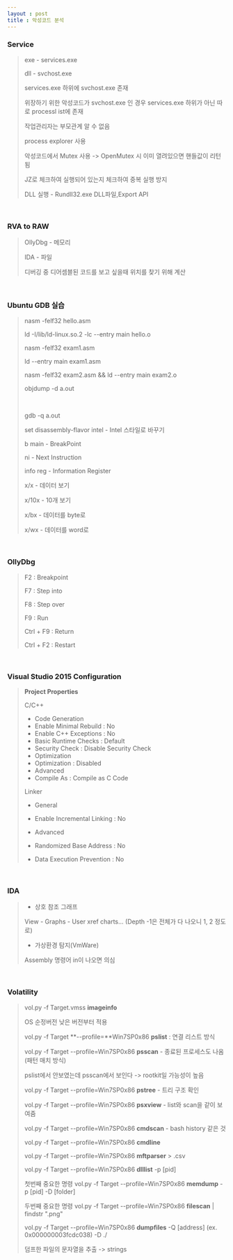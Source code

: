 ```yaml
---
layout : post
title : 악성코드 분석
---
```


### Service

> exe - services.exe
>
> dll - svchost.exe
>
> services.exe 하위에 svchost.exe 존재
>
> 위장하기 위한 악성코드가 svchost.exe 인 경우 services.exe 하위가 아닌 따로 processl ist에 존재
>
> 작업관리자는 부모관계 알 수 없음
>
> process explorer 사용
>
> 악성코드에서 Mutex 사용 -> OpenMutex 시 이미 열려있으면 핸들값이 리턴됨
>
> JZ로 체크하여 실행되어 있는지 체크하여 중복 실행 방지
>
> DLL 실행 - Rundll32.exe DLL파일,Export API

<br>

### RVA to RAW

> OllyDbg - 메모리
>
> IDA - 파일
>
> 디버깅 중 디어셈블된 코드를 보고 싶을때 위치를 찾기 위해 계산

<br>

### Ubuntu GDB 실습

> nasm -felf32 hello.asm 
>
> ld -I/lib/ld-linux.so.2 -lc --entry main hello.o
>
> nasm -felf32 exam1.asm
>
> ld --entry main exam1.asm
>
> nasm -felf32 exam2.asm && ld --entry main exam2.o
>
> objdump -d a.out
>
> <br>
>
> gdb -q a.out 
>
> set disassembly-flavor intel - Intel 스타일로 바꾸기
>
> b main - BreakPoint
>
> ni - Next Instruction
>
> info reg - Information Register
>
> x/x - 데이터 보기
>
> x/10x - 10개 보기
>
> x/bx - 데이터를 byte로
>
> x/wx - 데이터를 word로

<br>

### OllyDbg

>F2 : Breakpoint
>
>F7 : Step into
>
>F8 : Step over
>
>F9 : Run
>
>Ctrl + F9 : Return
>
>Ctrl + F2 : Restart

<br>

### Visual Studio 2015 Configuration

>**Project Properties**
>
>C/C++
>
>- Code Generation
>  - Enable Minimal Rebuild : No
>  - Enable C++ Exceptions : No
>  - Basic Runtime Checks : Default
>  - Security Check : Disable Security Check
>- Optimization
>  - Optimization : Disabled
>- Advanced
>  - Compile As : Compile as C Code
>
>Linker
>
>- General
>  - Enable Incremental Linking : No
>
>- Advanced
>  - Randomized Base Address : No
>  - Data Execution Prevention : No

<br>

### IDA

>- 상호 참조 그래프
>
>View - Graphs - User xref charts... (Depth -1은 전체가 다 나오니 1, 2 정도로)
>
>- 가상환경 탐지(VmWare)
>
>Assembly 명령어 in이 나오면 의심

<br>

### Volatility

>vol.py -f Target.vmss **imageinfo**
>
>OS 순정버전 낮은 버전부터 적용
>
>vol.py -f Target **--profile=**Win7SP0x86 **pslist** : 연결 리스트 방식
>
>vol.py -f Target --profile=Win7SP0x86 **psscan** - 종료된 프로세스도 나옴(패턴 매치 방식)
>
>pslist에서 안보였는데 psscan에서 보인다 -> rootkit일 가능성이 높음
>
>vol.py -f Target --profile=Win7SP0x86 **pstree** - 트리 구조 확인
>
>vol.py -f Target --profile=Win7SP0x86 **psxview** - list와 scan을 같이 보여줌
>
>vol.py -f Target --profile=Win7SP0x86 **cmdscan** - bash history 같은 것
>
>vol.py -f Target --profile=Win7SP0x86 **cmdline**
>
>vol.py -f Target --profile=Win7SP0x86 **mftparser** > .csv
>
>vol.py -f Target --profile=Win7SP0x86 **dlllist** -p \[pid\]
>
>첫번째 중요한 명령 vol.py -f Target --profile=Win7SP0x86 **memdump** -p \[pid\] -D \[folder\] 
>
>두번째 중요한 명령 vol.py -f Target --profile=Win7SP0x86 **filescan** | findstr ".png"
>
>vol.py -f Target --profile=Win7SP0x86 **dumpfiles** -Q \[address\] (ex. 0x000000003fcdc038) -D ./
>
>덤프한 파일의 문자열을 추출 -> strings




